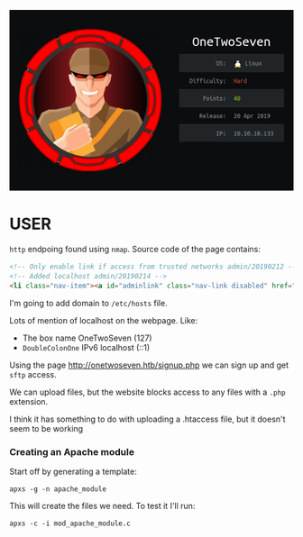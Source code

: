 ![](./logo.png)

# USER

`http` endpoing found using `nmap`. Source code of the page contains:

```html
<!-- Only enable link if access from trusted networks admin/20190212 -->
<!-- Added localhost admin/20190214 -->
<li class="nav-item"><a id="adminlink" class="nav-link disabled" href="http://onetwoseven.htb:60080/">Admin</a></li>
```
I'm going to add domain to `/etc/hosts` file.

Lots of mention of localhost on the webpage. Like:

- The box name OneTwoSeven (127)
- `DoubleColonOne` IPv6 localhost (::1)

Using the page http://onetwoseven.htb/signup.php we can sign up and get `sftp` access.

We can upload files, but the website blocks access to any files with a `.php` extension.

I think it has something to do with uploading a .htaccess file, but it doesn't seem to be working






### Creating an Apache module

Start off by generating a template:

```
apxs -g -n apache_module
```

This will create the files we need. To test it I'll run:

```
apxs -c -i mod_apache_module.c
```